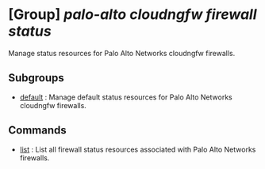 # [Group] _palo-alto cloudngfw firewall status_

Manage status resources for Palo Alto Networks cloudngfw firewalls.

## Subgroups

- [default](/Commands/palo-alto/cloudngfw/firewall/status/default/readme.md)
: Manage default status resources for Palo Alto Networks cloudngfw firewalls.

## Commands

- [list](/Commands/palo-alto/cloudngfw/firewall/status/_list.md)
: List all firewall status resources associated with Palo Alto Networks firewalls.
